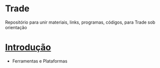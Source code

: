 # Trade
Repositório para unir materiais, links, programas, códigos, para Trade sob orientação

# [Introdução](https://github.com/Guihgo/trade/tree/introducao)

* Ferramentas e Plataformas

